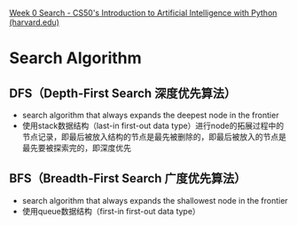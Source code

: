 [Week 0 Search - CS50's Introduction to Artificial Intelligence with Python (harvard.edu)](https://cs50.harvard.edu/ai/2024/weeks/0/)
# Search Algorithm
## DFS（Depth-First Search 深度优先算法）
- search algorithm that always expands the deepest node in the frontier
- 使用stack数据结构（last-in first-out data type）进行node的拓展过程中的节点记录，即最后被放入结构的节点是最先被删除的，即最后被放入的节点是最先要被探索完的，即深度优先
## BFS（Breadth-First Search 广度优先算法）
- search algorithm that always expands the shallowest node in the frontier
- 使用queue数据结构（first-in first-out data type）
